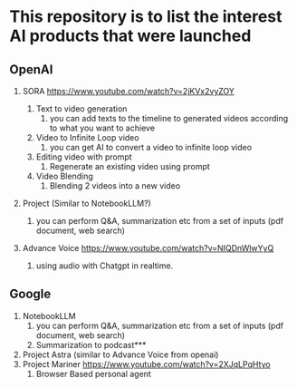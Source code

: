 # This repository is to list the interest AI products that were launched

## OpenAI
1. SORA https://www.youtube.com/watch?v=2jKVx2vyZOY
   1. Text to video generation
      1. you can add texts to the timeline to generated videos according to what you want to achieve
   2. Video to Infinite Loop video
      1. you can get AI to convert a video to infinite loop video 
   3. Editing video with prompt
      1. Regenerate an existing video using prompt
   4. Video Blending
      1. Blending 2 videos into a new video
2. Project (Similar to NotebookLLM?)
   1. you can perform Q&A, summarization etc from a set of inputs (pdf document, web search) 

3. Advance Voice https://www.youtube.com/watch?v=NIQDnWlwYyQ
   1. using audio with Chatgpt in realtime.

## Google
1. NotebookLLM
   1. you can perform Q&A, summarization etc from a set of inputs (pdf document, web search)
   2. Summarization to podcast***
2. Project Astra (similar to Advance Voice from openai)
3. Project Mariner https://www.youtube.com/watch?v=2XJqLPqHtyo
   1. Browser Based personal agent